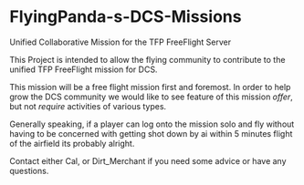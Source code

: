 # FlyingPanda-s-DCS-Missions
Unified Collaborative Mission for the TFP FreeFlight Server 


This Project is intended to allow the flying community to contribute to the unified TFP FreeFlight mission for DCS.

This mission will be a free flight mission first and foremost. 
In order to help grow the DCS community we would like to see feature of this mission *offer*, but not *require* activities of various types. 

Generally speaking, if a player can log onto the mission solo and fly without having to be concerned with getting shot down by ai within 5 minutes flight of the airfield its probably alright. 

Contact either Cal, or Dirt_Merchant if you need some advice or have any questions. 
